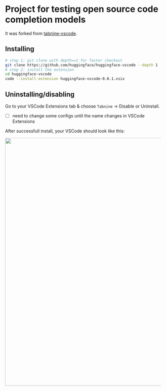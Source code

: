 # Project for testing open source code completion models

It was forked from [tabnine-vscode](https://github.com/codota/tabnine-vscode).

## Installing
```bash
# step 1: git clone with depth==1 for faster checkout
git clone https://github.com/huggingface/huggingface-vscode --depth 1
# step 2: install the extension
cd huggingface-vscode
code --install-extension huggingface-vscode-0.0.1.vsix
```

## Uninstalling/disabling

Go to your VSCode Extensions tab & choose `Tabnine` -> Disable or Uninstall.

- [ ] need to change some configs until the name changes in VSCode Extensions

After successfull install, your VSCode should look like this:

<img src="https://github.com/huggingface/huggingface-vscode/raw/master/assets/ss.png" width="800px">

